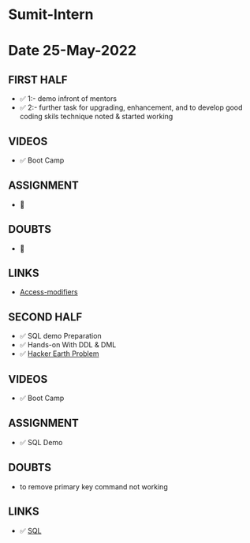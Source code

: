 # Sumit-Intern

# Date 25-May-2022


## FIRST HALF
- ✅ 1:- demo infront of mentors
- ✅ 2:- further task for upgrading, enhancement, and to develop good coding skils technique noted & started working


## VIDEOS
- ✅ Boot Camp

## ASSIGNMENT 
- 🚫

## DOUBTS
- 🚫

## LINKS
- [Access-modifiers](https://tutorialsclass.com/python-access-modifiers/)


## SECOND HALF
- ✅ SQL demo Preparation
- ✅ Hands-on With DDL & DML
- ✅ [Hacker Earth Problem](https://github.com/sp18-interns/Sumit-Intern/tree/main/25-May-2022/Hacker_Earth)

## VIDEOS
- ✅ Boot Camp

## ASSIGNMENT 
- ✅ SQL Demo

## DOUBTS
- to remove primary key command not working

## LINKS 
- ✅ [SQL](https://www.w3schools.com/sql/default.asp)
